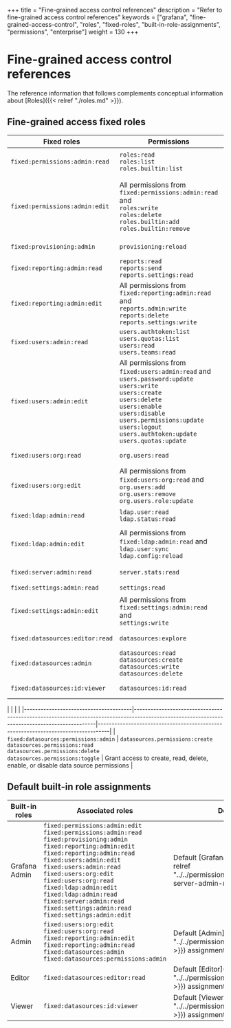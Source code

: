 +++
title = "Fine-grained access control references"
description = "Refer to fine-grained access control references"
keywords = ["grafana", "fine-grained-access-control", "roles", "fixed-roles", "built-in-role-assignments", "permissions", "enterprise"]
weight = 130
+++

# Fine-grained access control references

The reference information that follows complements conceptual information about [Roles]({{< relref "./roles.md" >}}).

## Fine-grained access fixed roles

| Fixed roles                     | Permissions                                                                                                                                                                                                                                                                  | Descriptions                                                                                                                                                                    |
| ------------------------------- | ---------------------------------------------------------------------------------------------------------------------------------------------------------------------------------------------------------------------------------------------------------------------------- | ------------------------------------------------------------------------------------------------------------------------------------------------------------------------------- |
| `fixed:permissions:admin:read`  | `roles:read`<br>`roles:list`<br>`roles.builtin:list`                                                                                                                                                                                                                         | Grant access to list and get available roles and built-in role assignments.                                                                                                     |
| `fixed:permissions:admin:edit`  | All permissions from `fixed:permissions:admin:read` and <br>`roles:write`<br>`roles:delete`<br>`roles.builtin:add`<br>`roles.builtin:remove`                                                                                                                                 | Grant same accesses as `fixed:permissions:admin:read` and grants, in addition, access to create, change and delete custom roles and create or remove built-in role assignments. |
| `fixed:provisioning:admin`      | `provisioning:reload`                                                                                                                                                                                                                                                        | Grant access to reload provisioning configurations.                                                                                                                             |
| `fixed:reporting:admin:read`    | `reports:read`<br>`reports:send`<br>`reports.settings:read`                                                                                                                                                                                                                  | Grant access to read reports and report settings.                                                                                                                               |
| `fixed:reporting:admin:edit`    | All permissions from `fixed:reporting:admin:read` and <br>`reports.admin:write`<br>`reports:delete`<br>`reports.settings:write`                                                                                                                                              | Grant same accesses as `fixed:reporting:admin:read` and grants, in addition, access to administer reports.                                                                      |
| `fixed:users:admin:read`        | `users.authtoken:list`<br>`users.quotas:list`<br>`users:read`<br>`users.teams:read`                                                                                                                                                                                          | Grant access to list and get users and related information.                                                                                                                     |
| `fixed:users:admin:edit`        | All permissions from `fixed:users:admin:read` and <br>`users.password:update`<br>`users:write`<br>`users:create`<br>`users:delete`<br>`users:enable`<br>`users:disable`<br>`users.permissions:update`<br>`users:logout`<br>`users.authtoken:update`<br>`users.quotas:update` | Grant same accesses as `fixed:users:admin:read` and grants, in addition, access to administer users.                                                                            |
| `fixed:users:org:read`          | `org.users:read`                                                                                                                                                                                                                                                             | Grant access to get user organizations.                                                                                                                                         |
| `fixed:users:org:edit`          | All permissions from `fixed:users:org:read` and <br>`org.users:add`<br>`org.users:remove`<br>`org.users.role:update`                                                                                                                                                         | Grant same accesses as `fixed:users:org:read` and grants, in addition, access to administer user organizations.                                                                 |
| `fixed:ldap:admin:read`         | `ldap.user:read`<br>`ldap.status:read`                                                                                                                                                                                                                                       | Grant access to read LDAP information and status.                                                                                                                               |
| `fixed:ldap:admin:edit`         | All permissions from `fixed:ldap:admin:read` and <br>`ldap.user:sync`<br>`ldap.config:reload`                                                                                                                                                                                | Grant same accesses as `fixed:ldap:admin:read` and grants, in addition, access to administer LDAP.                                                                              |
| `fixed:server:admin:read`       | `server.stats:read`                                                                                                                                                                                                                                                          | Grant access to read server stats.                                                                                                                                              |
| `fixed:settings:admin:read`     | `settings:read`                                                                                                                                                                                                                                                              | Grant access to read settings.                                                                                                                                                  |
| `fixed:settings:admin:edit`     | All permissions from `fixed:settings:admin:read` and<br>`settings:write`                                                                                                                                                                                                     | Grant same accesses as `fixed:settings:admin:read` and grants, in addition, access to update settings.                                                                          |
| `fixed:datasources:editor:read` | `datasources:explore`                                                                                                                                                                                                                                                        | Grant access to explore data sources.                                                                                                                                           |
| `fixed:datasources:admin`       | `datasources:read`<br>`datasources:create`<br>`datasources:write`<br>`datasources:delete`                                                                                                                                                                                    | Grant access to create, read, update, delete data sources.                                                                                                                      |
| `fixed:datasources:id:viewer`   | `datasources:id:read`                                                                                                                                                                                                                                                        | Grant access to read data sources ID.                                                                                                                                           |

[comment]: <> (I will remove this after. This is just to reduce conflicts for now)
| | | |
|---------------------------------------|----------------------------------------------------------------------------------------------------------------------------------------------|----------------------------------------------------------------------------------|
| `fixed:datasources:permissions:admin` | `datasources.permissions:create`<br> `datasources.permissions:read`<br> `datasources.permissions:delete`<br>`datasources.permissions:toggle` | Grant access to create, read, delete, enable, or disable data source permissions |

## Default built-in role assignments

| Built-in roles | Associated roles                                                                                                                                                                                                                                                                                                                                                                                                            | Descriptions                                                                                                        |
| -------------- | --------------------------------------------------------------------------------------------------------------------------------------------------------------------------------------------------------------------------------------------------------------------------------------------------------------------------------------------------------------------------------------------------------------------------- | ------------------------------------------------------------------------------------------------------------------- |
| Grafana Admin  | `fixed:permissions:admin:edit`<br>`fixed:permissions:admin:read`<br>`fixed:provisioning:admin`<br>`fixed:reporting:admin:edit`<br>`fixed:reporting:admin:read`<br>`fixed:users:admin:edit`<br>`fixed:users:admin:read`<br>`fixed:users:org:edit`<br>`fixed:users:org:read`<br>`fixed:ldap:admin:edit`<br>`fixed:ldap:admin:read`<br>`fixed:server:admin:read`<br>`fixed:settings:admin:read`<br>`fixed:settings:admin:edit` | Default [Grafana Server Admin]({{< relref "../../permissions/_index.md#grafana-server-admin-role" >}}) assignments. |
| Admin          | `fixed:users:org:edit`<br>`fixed:users:org:read`<br>`fixed:reporting:admin:edit`<br>`fixed:reporting:admin:read`<br>`fixed:datasources:admin`<br>`fixed:datasources:permissions:admin`                                                                                                                                                                                                                                      | Default [Admin]({{< relref "../../permissions/organization_roles.md" >}}) assignments.                              |
| Editor         | `fixed:datasources:editor:read`                                                                                                                                                                                                                                                                                                                                                                                             | Default [Editor]({{< relref "../../permissions/organization_roles.md" >}}) assignments.                             |
| Viewer         | `fixed:datasources:id:viewer`                                                                                                                                                                                                                                                                                                                                                                                               | Default [Viewer]({{< relref "../../permissions/organization_roles.md" >}}) assignments.                             |
